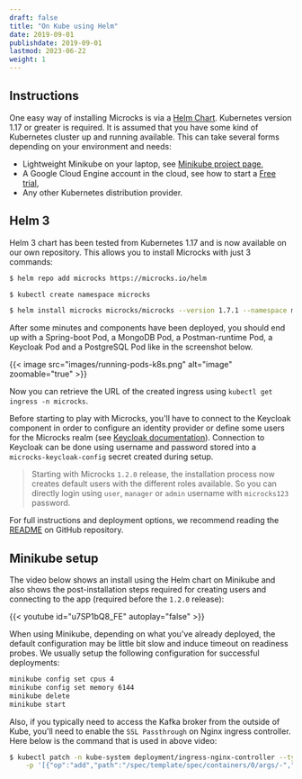 ```yaml
---
draft: false
title: "On Kube using Helm"
date: 2019-09-01
publishdate: 2019-09-01
lastmod: 2023-06-22
weight: 1
---
```


## Instructions

One easy way of installing Microcks is via a [Helm Chart](https://helm.sh/). Kubernetes version 1.17 or greater is required. It is assumed that you have some kind of Kubernetes cluster up and running available. This can take several forms depending on your environment and needs:

* Lightweight Minikube on your laptop, see [Minikube project page](https://github.com/kubernetes/minikube),
* A Google Cloud Engine account in the cloud, see how to start a [Free trial](https://console.cloud.google.com/freetrial),
* Any other Kubernetes distribution provider.


## Helm 3

Helm 3 chart has been tested from Kubernetes 1.17 and is now available on our own repository. This allows you to install Microcks with just 3 commands:

```sh
$ helm repo add microcks https://microcks.io/helm

$ kubectl create namespace microcks

$ helm install microcks microcks/microcks --version 1.7.1 --namespace microcks --set microcks.url=microcks.$(minikube ip).nip.io --set keycloak.url=keycloak.$(minikube ip).nip.io
```

After some minutes and components have been deployed, you should end up with a Spring-boot Pod, a MongoDB Pod, a Postman-runtime Pod, a Keycloak Pod and a PostgreSQL Pod like in the screenshot below.

{{< image src="images/running-pods-k8s.png" alt="image" zoomable="true" >}}

Now you can retrieve the URL of the created ingress using `kubectl get ingress -n microcks`.

Before starting to play with Microcks, you'll have to connect to the Keycloak component in order to configure an identity provider or define some users for the Microcks realm (see [Keycloak documentation](http://www.keycloak.org/docs/latest/server_admin/index.html#user-management)). Connection to Keycloak can be done using username and password stored into a `microcks-keycloak-config` secret created during setup.

> Starting with Microcks `1.2.0` release, the installation process now creates default users with the different roles available. So you can directly login using `user`, `manager` or `admin` username with `microcks123` password.

For full instructions and deployment options, we recommend reading the [README](https://github.com/microcks/microcks/blob/master/install/kubernetes/README.md) on GitHub repository.

## Minikube setup

The video below shows an install using the Helm chart on Minikube and also shows the post-installation steps required for creating users and connecting to the app (required before the `1.2.0` release):

{{< youtube id="u7SP1bQ8_FE" autoplay="false" >}}

When using Minikube, depending on what you've already deployed, the default configuration may be little bit slow and induce timeout on readiness probes. We usually setup the following configuration for successful deployments:

```sh
minikube config set cpus 4
minikube config set memory 6144
minikube delete
minikube start
```

Also, if you typically need to access the Kafka broker from the outside of Kube, you'll need to enable the `SSL Passthrough` on Nginx ingress controller. Here below is the command that is used in above video:

```sh
$ kubectl patch -n kube-system deployment/ingress-nginx-controller --type='json' \
    -p '[{"op":"add","path":"/spec/template/spec/containers/0/args/-","value":"--enable-ssl-passthrough"}]'
```
